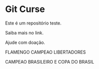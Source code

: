 # Git Curse

Este é um repositório teste.

Saiba mais no link.

Ajude com doação.

FLAMENGO CAMPEAO LIBERTADORES

CAMPEAO BRASILEIRO E COPA DO BRASIL
